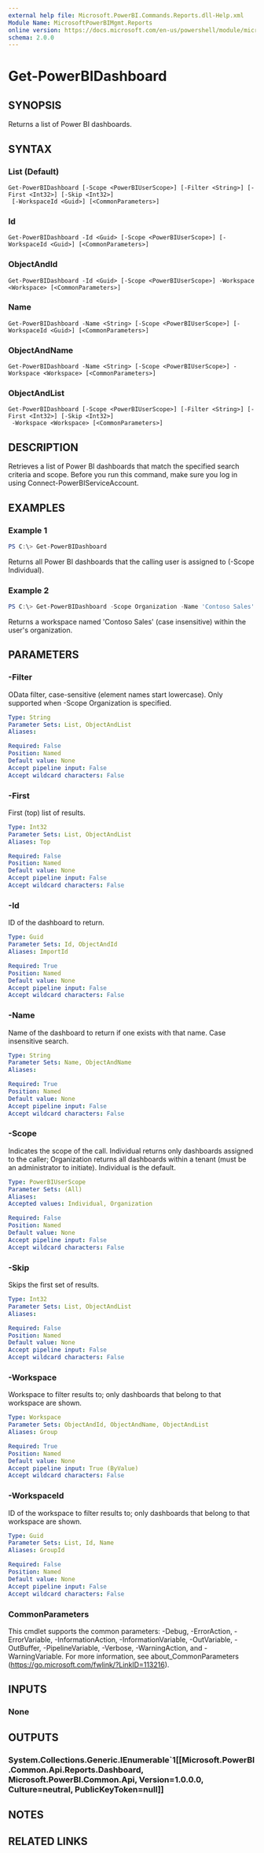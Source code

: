 ```yaml
---
external help file: Microsoft.PowerBI.Commands.Reports.dll-Help.xml
Module Name: MicrosoftPowerBIMgmt.Reports
online version: https://docs.microsoft.com/en-us/powershell/module/microsoftpowerbimgmt.reports/get-powerbidashboard?view=powerbi-ps
schema: 2.0.0
---
```


# Get-PowerBIDashboard

## SYNOPSIS
Returns a list of Power BI dashboards.

## SYNTAX

### List (Default)
```
Get-PowerBIDashboard [-Scope <PowerBIUserScope>] [-Filter <String>] [-First <Int32>] [-Skip <Int32>]
 [-WorkspaceId <Guid>] [<CommonParameters>]
```

### Id
```
Get-PowerBIDashboard -Id <Guid> [-Scope <PowerBIUserScope>] [-WorkspaceId <Guid>] [<CommonParameters>]
```

### ObjectAndId
```
Get-PowerBIDashboard -Id <Guid> [-Scope <PowerBIUserScope>] -Workspace <Workspace> [<CommonParameters>]
```

### Name
```
Get-PowerBIDashboard -Name <String> [-Scope <PowerBIUserScope>] [-WorkspaceId <Guid>] [<CommonParameters>]
```

### ObjectAndName
```
Get-PowerBIDashboard -Name <String> [-Scope <PowerBIUserScope>] -Workspace <Workspace> [<CommonParameters>]
```

### ObjectAndList
```
Get-PowerBIDashboard [-Scope <PowerBIUserScope>] [-Filter <String>] [-First <Int32>] [-Skip <Int32>]
 -Workspace <Workspace> [<CommonParameters>]
```

## DESCRIPTION
Retrieves a list of Power BI dashboards that match the specified search criteria and scope.
Before you run this command, make sure you log in using Connect-PowerBIServiceAccount. 

## EXAMPLES

### Example 1
```powershell
PS C:\> Get-PowerBIDashboard
```

Returns all Power BI dashboards that the calling user is assigned to (-Scope Individual).

### Example 2
```powershell
PS C:\> Get-PowerBIDashboard -Scope Organization -Name 'Contoso Sales'
```

Returns a workspace named 'Contoso Sales' (case insensitive) within the user's organization.

## PARAMETERS

### -Filter
OData filter, case-sensitive (element names start lowercase). Only supported when -Scope Organization is specified.

```yaml
Type: String
Parameter Sets: List, ObjectAndList
Aliases:

Required: False
Position: Named
Default value: None
Accept pipeline input: False
Accept wildcard characters: False
```

### -First
First (top) list of results.

```yaml
Type: Int32
Parameter Sets: List, ObjectAndList
Aliases: Top

Required: False
Position: Named
Default value: None
Accept pipeline input: False
Accept wildcard characters: False
```

### -Id
ID of the dashboard to return.

```yaml
Type: Guid
Parameter Sets: Id, ObjectAndId
Aliases: ImportId

Required: True
Position: Named
Default value: None
Accept pipeline input: False
Accept wildcard characters: False
```

### -Name
Name of the dashboard to return if one exists with that name. Case insensitive search.

```yaml
Type: String
Parameter Sets: Name, ObjectAndName
Aliases:

Required: True
Position: Named
Default value: None
Accept pipeline input: False
Accept wildcard characters: False
```

### -Scope
Indicates the scope of the call. Individual returns only dashboards assigned to the caller; Organization returns all dashboards within a tenant (must be an administrator to initiate). Individual is the default.

```yaml
Type: PowerBIUserScope
Parameter Sets: (All)
Aliases:
Accepted values: Individual, Organization

Required: False
Position: Named
Default value: None
Accept pipeline input: False
Accept wildcard characters: False
```

### -Skip
Skips the first set of results.

```yaml
Type: Int32
Parameter Sets: List, ObjectAndList
Aliases:

Required: False
Position: Named
Default value: None
Accept pipeline input: False
Accept wildcard characters: False
```

### -Workspace
Workspace to filter results to; only dashboards that belong to that workspace are shown.

```yaml
Type: Workspace
Parameter Sets: ObjectAndId, ObjectAndName, ObjectAndList
Aliases: Group

Required: True
Position: Named
Default value: None
Accept pipeline input: True (ByValue)
Accept wildcard characters: False
```

### -WorkspaceId
ID of the workspace to filter results to; only dashboards that belong to that workspace are shown.

```yaml
Type: Guid
Parameter Sets: List, Id, Name
Aliases: GroupId

Required: False
Position: Named
Default value: None
Accept pipeline input: False
Accept wildcard characters: False
```

### CommonParameters
This cmdlet supports the common parameters: -Debug, -ErrorAction, -ErrorVariable, -InformationAction, -InformationVariable, -OutVariable, -OutBuffer, -PipelineVariable, -Verbose, -WarningAction, and -WarningVariable. For more information, see about_CommonParameters (https://go.microsoft.com/fwlink/?LinkID=113216).

## INPUTS

### None

## OUTPUTS

### System.Collections.Generic.IEnumerable`1[[Microsoft.PowerBI.Common.Api.Reports.Dashboard, Microsoft.PowerBI.Common.Api, Version=1.0.0.0, Culture=neutral, PublicKeyToken=null]]

## NOTES

## RELATED LINKS
